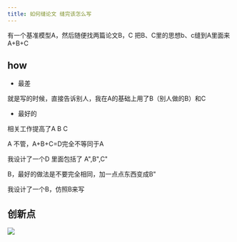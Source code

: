 ```yaml
---
title: 如何缝论文 缝完该怎么写
---
```


有一个基准模型A，然后随便找两篇论文B，C
把B、C里的思想b、c缝到A里面来
A+B+C



## how

- 最差

就是写的时候，直接告诉别人，我在A的基础上用了B（别人做的B）和C

- 最好的

相关工作提高了A B C 



A 不管，A+B+C=D完全不等同于A

我设计了一个D 里面包括了 A",B",C"



B，最好的做法是不要完全相同，加一点点东西变成B"

我设计了一个B，仿照B来写

## 创新点

![](https://pic.imgdb.cn/item/63fc3ed6f144a010078886af.png)

